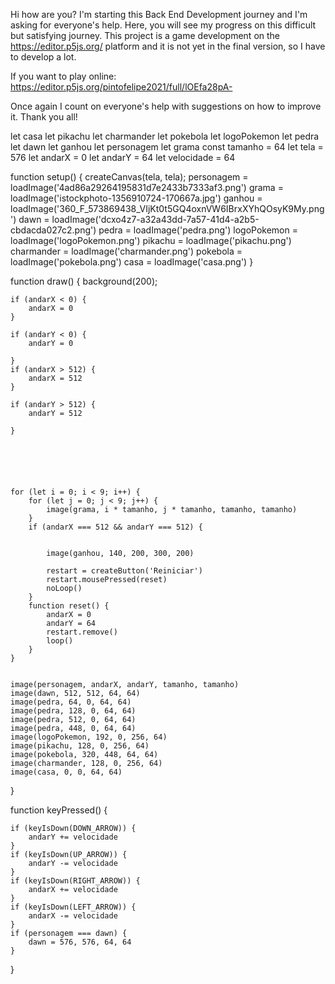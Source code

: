 Hi how are you?
I'm starting this Back End Development journey and I'm asking for everyone's help.
Here, you will see my progress on this difficult but satisfying journey.
This project is a game development on the https://editor.p5js.org/ platform and it is not yet in the final version, so I have to develop a lot.

If you want to play online:
https://editor.p5js.org/pintofelipe2021/full/lOEfa28pA-

Once again I count on everyone's help with suggestions on how to improve it. Thank you all!


let casa
let pikachu
let charmander
let pokebola
let logoPokemon
let pedra
let dawn
let ganhou
let personagem
let grama
const tamanho = 64
let tela = 576
let andarX = 0
let andarY = 64
let velocidade = 64

function setup() {
    createCanvas(tela, tela);
    personagem = loadImage('4ad86a29264195831d7e2433b7333af3.png')
    grama = loadImage('istockphoto-1356910724-170667a.jpg')
    ganhou = loadImage('360_F_573869438_VIjKt0t5GQ4oxnVW6IBrxXYhQOsyK9My.png')
    dawn = loadImage('dcxo4z7-a32a43dd-7a57-41d4-a2b5-cbdacda027c2.png')
    pedra = loadImage('pedra.png')
    logoPokemon = loadImage('logoPokemon.png')
    pikachu = loadImage('pikachu.png')
    charmander = loadImage('charmander.png')
    pokebola = loadImage('pokebola.png')
    casa = loadImage('casa.png')
}

function draw() {
    background(200);

    if (andarX < 0) {
        andarX = 0
    }

    if (andarY < 0) {
        andarY = 0

    }
    if (andarX > 512) {
        andarX = 512
    }

    if (andarY > 512) {
        andarY = 512

    }






    for (let i = 0; i < 9; i++) {
        for (let j = 0; j < 9; j++) {
            image(grama, i * tamanho, j * tamanho, tamanho, tamanho)
        }
        if (andarX === 512 && andarY === 512) {


            image(ganhou, 140, 200, 300, 200)

            restart = createButton('Reiniciar')
            restart.mousePressed(reset)
            noLoop()
        }
        function reset() {
            andarX = 0
            andarY = 64
            restart.remove()
            loop()
        }
    }


    image(personagem, andarX, andarY, tamanho, tamanho)
    image(dawn, 512, 512, 64, 64)
    image(pedra, 64, 0, 64, 64)
    image(pedra, 128, 0, 64, 64)
    image(pedra, 512, 0, 64, 64)
    image(pedra, 448, 0, 64, 64)
    image(logoPokemon, 192, 0, 256, 64)
    image(pikachu, 128, 0, 256, 64)
    image(pokebola, 320, 448, 64, 64)
    image(charmander, 128, 0, 256, 64)
    image(casa, 0, 0, 64, 64)

}

function keyPressed() {

    if (keyIsDown(DOWN_ARROW)) {
        andarY += velocidade
    }
    if (keyIsDown(UP_ARROW)) {
        andarY -= velocidade
    }
    if (keyIsDown(RIGHT_ARROW)) {
        andarX += velocidade
    }
    if (keyIsDown(LEFT_ARROW)) {
        andarX -= velocidade
    }
    if (personagem === dawn) {
        dawn = 576, 576, 64, 64
    }
}
